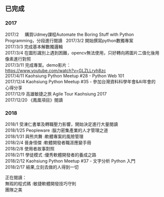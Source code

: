 ## 已完成 ##
### 2017 ###  
2017/2     購買Udmey課程Automate the Boring Stuff with Python Programming，分段進行閱讀  
2017/3/2   開始撰寫python數獨專案  
2017/3/3   完成基本解數獨邏輯  
2017/3/4   在圖形識別上遇到困難，opencv無法使用，只好轉向將圖片二值化後用像素進行對照  
2017/3/11  完成專案。demo影片：  
https://www.youtube.com/watch?v=GLZLLryh8zc    
2017/4/11  Kaohsiung Python Meetup #28 - Python Web 101  
2017/12/4  Kaohsiung Python Meetup #35 - 參加台灣資料科學年會&AI年會的心得分享  
2017/12/9  高雄敏捷之旅 Agile Tour Kaohsiung 2017   
2017/12/20 《鳳凰項目》閱讀  

### 2018  
2018/1     受凍仁書單及轉職壓力影響，開始決定進行大量閱讀   
2018/1/25 Peopleware :腦力密集產業的人才管理之道   
2018/1/31  與熊共舞 :軟體專案的風險管理  
2018/2/4   晉身怪傑 :軟體開發者職涯應變手冊  
2018/2/8  使用者故事對照  
2018/2/11 學徒模式 :優秀軟體開發者的養成之路  
2018/2/12 Kaohsiung Python Meetup #37 - 文字分析 Python 入門  
2018/2/17 結果,立刻去做的人得到一切  

  
正在閱讀：  
無瑕的程式碼 :敏捷軟體開發技巧守則  
團隊之美  
